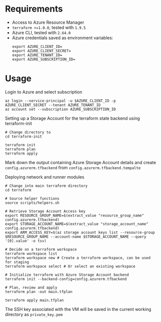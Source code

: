 # Requirements
- Access to Azure Resource Manager
- `terraform >=1.0.0`, tested with `1.9.5`
- Azure CLI, tested with `2.64.0`
- Azure credentials saved as environment variables:
    ```
    export AZURE_CLIENT_ID=
    export AZURE_CLIENT_SECRET=
    export AZURE_TENANT_ID=
    export AZURE_SUBSCRIPTION_ID=
    ```

# Usage
Login to Azure and select subscription
```
az login --service-principal -u $AZURE_CLIENT_ID -p AZURE_CLIENT_SECRET --tenant AZURE_TENANT_ID
az account set --subscription AZURE_SUBSCRIPTION_ID
```

Setting up a Storage Account for the terraform state backend using terraform-init
```
# Change directory to 
cd terraform-init

terraform init
terraform plan
terraform apply
```
Mark down the output containing Azure Storage Account details and create `config.azurerm.tfbackend` from `config.azurerm.tfbackend.tempalte`

Deploying network and runner modules
```
# Change into main terraform directory 
cd terraform

# Source helper functions
source scripts/helpers.sh

# Retrieve Storage Account Access key
export RESOURCE_GROUP_NAME=$(extract_value "resource_group_name" config.azurerm.tfbackend)
export STORAGE_ACCOUNT_NAME=$(extract_value "storage_account_name" config.azurerm.tfbackend)
export ARM_ACCESS_KEY=$(az storage account keys list --resource-group $RESOURCE_GROUP_NAME --account-name $STORAGE_ACCOUNT_NAME --query '[0].value' -o tsv)

# Decide on a terraform workspace
terraform workspace list
terraform workspace new # Create a terraform workspace, can be used for staging
terraform workspace select # Or select an existing workspace

# Initialize terraform with Azure Storage Account backend
terraform init --backend-config=config.azurerm.tfbackend 

# Plan, review and apply
terraform plan -out main.tfplan

terraform apply main.tfplan
```

The SSH key associated with the VM will be saved in the current working directory as `private_key.pem`